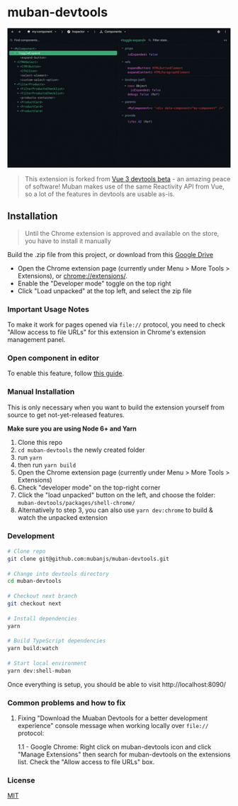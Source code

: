 # muban-devtools

<p align="center"><img width="720px" src="https://raw.githubusercontent.com/mubanjs/muban-devtools/dev/media/screenshot.jpg" alt="screenshot"></p>

> This extension is forked from [Vue 3 devtools beta](https://github.com/vuejs/vue-devtools/tree/next) - an amazing 
> peace of software! Muban makes use of the same Reactivity API from Vue, so a lot of the features in devtools are 
> usable as-is.

## Installation

> Until the Chrome extension is approved and available on the store, you have to install it manually 

Build the .zip file from this project, or download from this [Google Drive](https://drive.google.com/file/d/1VTcld-FbvcLwHhs3R1uwTY1H_wrL1Dx-/view?usp=sharing)

- Open the Chrome extension page (currently under Menu > More Tools > Extensions),
  or [chrome://extensions/](chrome://extensions/).
- Enable the "Developer mode" toggle on the top right
- Click "Load unpacked" at the top left, and select the zip file

### Important Usage Notes

To make it work for pages opened via `file://` protocol, you need to check "Allow access to file URLs" for this 
extension in Chrome's extension management panel.


### Open component in editor

To enable this feature, follow [this guide](./docs/open-in-editor.md).

### Manual Installation

This is only necessary when you want to build the extension yourself from source to get not-yet-released features.

**Make sure you are using Node 6+ and Yarn**

1. Clone this repo
2. `cd muban-devtools` the newly created folder
3. run `yarn`
4. then run `yarn build`
5. Open the Chrome extension page (currently under Menu > More Tools > Extensions)
6. Check "developer mode" on the top-right corner
7. Click the "load unpacked" button on the left, and choose the folder: `muban-devtools/packages/shell-chrome/`
8. Alternatively to step 3, you can also use `yarn dev:chrome` to build & watch the unpacked extension

### Development

```bash
# Clone repo
git clone git@github.com:mubanjs/muban-devtools.git

# Change into devtools directory
cd muban-devtools

# Checkout next branch
git checkout next

# Install dependencies
yarn

# Build TypeScript dependencies
yarn build:watch

# Start local environment
yarn dev:shell-muban
```

Once everything is setup, you should be able to visit http://localhost:8090/

### Common problems and how to fix

1. Fixing "Download the Muaban Devtools for a better development experience" console message when working locally over 
   `file://` protocol:
   
   1.1 - Google Chrome: Right click on muban-devtools icon and click "Manage Extensions" then search for 
   muban-devtools on the extensions list. Check the "Allow access to file URLs" box.

### License

[MIT](http://opensource.org/licenses/MIT)
